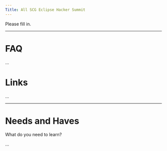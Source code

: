 ```yaml
---
Title: All SCG Eclipse Hacker Summit
---
```


Please fill in.


---

# FAQ

&hellip;

# Links

&hellip;


---

# Needs and Haves

What do you need to learn?

&hellip;
